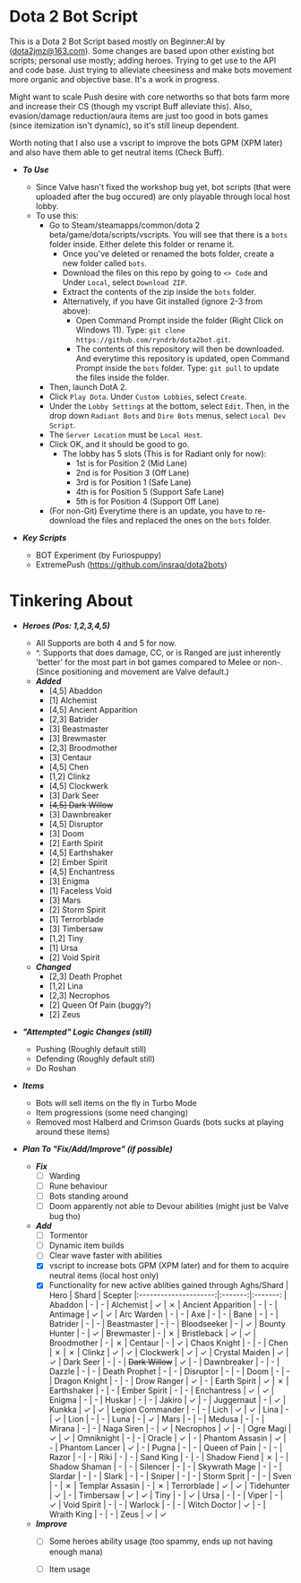 # Dota 2 Bot Script

This is a Dota 2 Bot Script based mostly on Beginner:AI by (dota2jmz@163.com). Some changes are based upon other existing bot scripts; personal use mostly; adding heroes. Trying to get use to the API and code base.
Just trying to alleviate cheesiness and make bots movement more organic and objective base. It's a work in progress.

Might want to scale Push desire with core networths so that bots farm more and increase their CS (though my vscript Buff alleviate this). Also, evasion/damage reduction/aura
items are just too good in bots games (since itemization isn't dynamic), so it's still lineup dependent.

Worth noting that I also use a vscript to improve the bots GPM (XPM later) and also have them able to get neutral items (Check Buff).

- ***To Use***
    - Since Valve hasn't fixed the workshop bug yet, bot scripts (that were uploaded after the bug occured) are only playable through local host lobby.
    - To use this:
        - Go to Steam/steamapps/common/dota 2 beta/game/dota/scripts/vscripts. You will see that there is a `bots` folder inside. Either delete this folder or rename it.
            - Once you've deleted or renamed the bots folder, create a new folder called `bots`.
            - Download the files on this repo by going to `<> Code` and Under `Local`, select `Download ZIP`.
            - Extract the contents of the zip inside the `bots` folder.
            - Alternatively, if you have Git installed (ignore 2-3 from above):
                - Open Command Prompt inside the folder (Right Click on Windows 11). Type: `git clone https://github.com/ryndrb/dota2bot.git`.
                - The contents of this repository will then be downloaded. And everytime this repository is updated, open Command Prompt inside the `bots` folder. Type: `git pull` to update the files inside the folder.
        - Then, launch DotA 2.
        - Click `Play Dota`. Under `Custom Lobbies`, select `Create`.
        - Under the `Lobby Settings` at the bottom, select `Edit`. Then, in the drop down `Radiant Bots` and `Dire Bots` menus, select `Local Dev Script`.
        - The `Server Location` must be `Local Host`.
        - Click OK, and it should be good to go.
            - The lobby has 5 slots (This is for Radiant only for now):
                -  1st is for Position 2 (Mid Lane)
                -  2nd is for Position 3 (Off Lane)
                -  3rd is for Position 1 (Safe Lane)
                -  4th is for Position 5 (Support Safe Lane)
                -  5th is for Position 4 (Support Off Lane)
        - (For non-Git) Everytime there is an update, you have to re-download the files and replaced the ones on the `bots` folder.

- ***Key Scripts***
    - BOT Experiment (by Furiospuppy)
    - ExtremePush (https://github.com/insraq/dota2bots)

# Tinkering About
- ***Heroes (Pos: 1,2,3,4,5)***
    - All Supports are both 4 and 5 for now.
    - ^. Supports that does damage, CC, or is Ranged are just inherently 'better' for the most part in bot games compared to Melee or non-. (Since positioning and movement are Valve default.)
    - ***Added***
        - [4,5] Abaddon
        - [1] Alchemist
        - [4,5] Ancient Apparition
        - [2,3] Batrider
        - [3] Beastmaster
        - [3] Brewmaster
        - [2,3] Broodmother
        - [3] Centaur
        - [4,5] Chen
        - [1,2] Clinkz
        - [4,5] Clockwerk
        - [3] Dark Seer
        - ~~[4,5] Dark Willow~~
        - [3] Dawnbreaker
        - [4,5] Disruptor
        - [3] Doom
        - [2] Earth Spirit
        - [4,5] Earthshaker
        - [2] Ember Spirit
        - [4,5] Enchantress
        - [3] Enigma
        - [1] Faceless Void
        - [3] Mars
        - [2] Storm Spirit
        - [1] Terrorblade
        - [3] Timbersaw
        - [1,2] Tiny
        - [1] Ursa
        - [2] Void Spirit
    - ***Changed***
        - [2,3] Death Prophet
        - [1,2] Lina
        - [2,3] Necrophos
        - [2] Queen Of Pain (buggy?)
        - [2] Zeus

- ***"Attempted" Logic Changes (still)***
    - Pushing (Roughly default still)
    - Defending (Roughly default still)
    - Do Roshan

- ***Items***
    - Bots will sell items on the fly in Turbo Mode
    - Item progressions (some need changing)
    - Removed most Halberd and Crimson Guards (bots sucks at playing around these items)

- ***Plan To "Fix/Add/Improve" (if possible)***
    - ***Fix***
        - [ ] Warding
        - [ ] Rune behaviour
        - [ ] Bots standing around
        - [ ] Doom apparently not able to Devour abilities (might just be Valve bug tho)
    - ***Add***
        - [ ] Tormentor
        - [ ] Dynamic item builds
        - [ ] Clear wave faster with abilities
        - [x] vscript to increase bots GPM (XPM later) and for them to acquire neutral items (local host only)
        - [x] Functionality for new active ablities gained through Aghs/Shard
            | Hero                  | Shard   | Scepter 
            |:---------------------:|:-------:|:-------:
            | Abaddon               | -       | -
            | Alchemist             | &check; | &cross;
            | Ancient Apparition    | -       | -
            | Antimage              | &check; | &check;
            | Arc Warden            | -       | -
            | Axe                   | -       | -
            | Bane                  | -       | -
            | Batrider              | -       | -
            | Beastmaster           | -       | -
            | Bloodseeker           | -       | &check;
            | Bounty Hunter         | -       | &check;
            | Brewmaster            | -       | &cross;
            | Bristleback           | &check; | &check;
            | Broodmother           | -       | &cross;
            | Centaur               | -       | &check;
            | Chaos Knight          | -       | -
            | Chen                  | &cross; | &cross;
            | Clinkz                | &check; | &check;
            | Clockwerk             | &check; | &check;
            | Crystal Maiden        | &check; | &check;
            | Dark Seer             | -       | -
            | ~~Dark Willow~~       | &check; | -
            | Dawnbreaker           | -       | -
            | Dazzle                | -       | -
            | Death Prophet         | -       | -
            | Disruptor             | -       | -
            | Doom                  | -       | -
            | Dragon Knight         | -       | -
            | Drow Ranger           | &check; | -
            | Earth Spirit          | &check; | &cross;
            | Earthshaker           | -       | -
            | Ember Spirit          | -       | -
            | Enchantress           | &check; | &check;
            | Enigma                | -       | -
            | Huskar                | -       | -
            | Jakiro                | &check; | -
            | Juggernaut            | -       | &check;
            | Kunkka                | &check; | &check;
            | Legion Commander      | -       | -
            | Lich                  | &check; | &check;
            | Lina                  | -       | &check;
            | Lion                  | -       | -
            | Luna                  | -       | &check;
            | Mars                  | -       | -
            | Medusa                | -       | -
            | Mirana                | -       | -
            | Naga Siren            | -       | &check;
            | Necrophos             | &check; | -
            | Ogre Magi             | &check; | &check;
            | Omniknight            | -       | -
            | Oracle                | &check; | -
            | Phantom Assasin       | &check; | -
            | Phantom Lancer        | &check; | -
            | Pugna                 | -       | -
            | Queen of Pain         | -       | -
            | Razor                 | -       | -
            | Riki                  | -       | -
            | Sand King             | -       | -
            | Shadow Fiend          | &cross; | -
            | Shadow Shaman         | -       | -
            | Silencer              | -       | -
            | Skywrath Mage         | -       | -
            | Slardar               | -       | -
            | Slark                 | -       | -
            | Sniper                | -       | -
            | Storm Sprit           | -       | -
            | Sven                  | -       | &cross;
            | Templar Assasin       | -       | &cross;
            | Terrorblade           | &check; | &check;
            | Tidehunter            | &check; | -
            | Timbersaw             | &check; | &check;
            | Tiny                  | -       | &check;
            | Ursa                  | -       | -
            | Viper                 | -       | &check;
            | Void Spirit           | -       | -
            | Warlock               | -       | -
            | Witch Doctor          | &check; | -
            | Wraith King           | -       | -
            | Zeus                  | &check; | &check;
    - ***Improve***
        - [ ] Some heroes ability usage (too spammy, ends up not having enough mana)
        - [ ] Item usage
    
